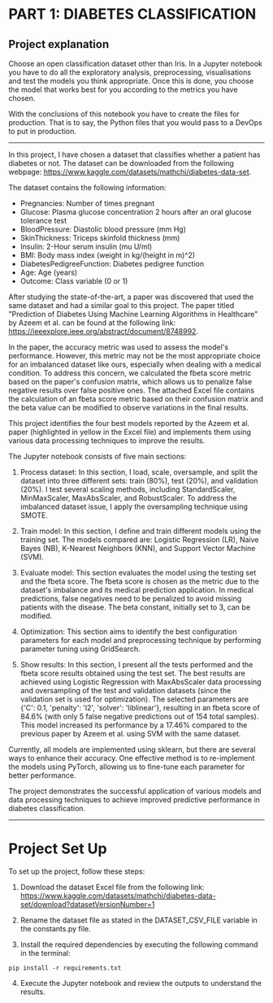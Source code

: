 # PART 1: DIABETES CLASSIFICATION

## Project explanation

Choose an open classification dataset other than Iris. In a Jupyter notebook you have to do all the exploratory analysis, preprocessing, visualisations and test the models you think appropriate. Once this is done, you choose the model that works best for you according to the metrics you have chosen.

With the conclusions of this notebook you have to create the files for production. That is to say, the Python files that you would pass to a DevOps to put in production.

***
In this project, I have chosen a dataset that classifies whether a patient has diabetes or not. The dataset can be downloaded from the following webpage: https://www.kaggle.com/datasets/mathchi/diabetes-data-set.

The dataset contains the following information:

* Pregnancies: Number of times pregnant
* Glucose: Plasma glucose concentration 2 hours after an oral glucose tolerance test
* BloodPressure: Diastolic blood pressure (mm Hg)
* SkinThickness: Triceps skinfold thickness (mm)
* Insulin: 2-Hour serum insulin (mu U/ml)
* BMI: Body mass index (weight in kg/(height in m)^2)
* DiabetesPedigreeFunction: Diabetes pedigree function
* Age: Age (years)
* Outcome: Class variable (0 or 1)


After studying the state-of-the-art, a paper was discovered that used the same dataset and had a similar goal to this project. The paper titled "Prediction of Diabetes Using Machine Learning Algorithms in Healthcare" by Azeem et al. can be found at the following link: https://ieeexplore.ieee.org/abstract/document/8748992.

In the paper, the accuracy metric was used to assess the model's performance. However, this metric may not be the most appropriate choice for an imbalanced dataset like ours, especially when dealing with a medical condition. To address this concern, we calculated the fbeta score metric based on the paper's confusion matrix, which allows us to penalize false negative results over false positive ones. The attached Excel file contains the calculation of an fbeta score metric based on their confusion matrix and the beta value can be modified to observe variations in the final results.

This project identifies the four best models reported by the Azeem et al. paper (highlighted in yellow in the Excel file) and implements them using various data processing techniques to improve the results.

The Jupyter notebook consists of five main sections:

1. Process dataset: In this section, I load, scale, oversample, and split the dataset into three different sets: train (80%), test (20%), and validation (20%). I test several scaling methods, including StandardScaler, MinMaxScaler, MaxAbsScaler, and RobustScaler. To address the imbalanced dataset issue, I apply the oversampling technique using SMOTE.

2. Train model: In this section, I define and train different models using the training set. The models compared are: Logistic Regression (LR), Naive Bayes (NB), K-Nearest Neighbors (KNN), and Support Vector Machine (SVM).

3. Evaluate model: This section evaluates the model using the testing set and the fbeta score. The fbeta score is chosen as the metric due to the dataset's imbalance and its medical prediction application. In medical predictions, false negatives need to be penalized to avoid missing patients with the disease. The beta constant, initially set to 3, can be modified.

4. Optimization: This section aims to identify the best configuration parameters for each model and preprocessing technique by performing parameter tuning using GridSearch.

5. Show results: In this section, I present all the tests performed and the fbeta score results obtained using the test set. The best results are achieved using Logistic Regression with MaxAbsScaler data processing and oversampling of the test and validation datasets (since the validation set is used for optimization). The selected parameters are {'C': 0.1, 'penalty': 'l2', 'solver': 'liblinear'}, resulting in an fbeta score of 84.6% (with only 5 false negative predictions out of 154 total samples). This model increased its performance by a 17.46% compared to the previous paper by Azeem et al. using SVM with the same dataset.

Currently, all models are implemented using sklearn, but there are several ways to enhance their accuracy. One effective method is to re-implement the models using PyTorch, allowing us to fine-tune each parameter for better performance.

The project demonstrates the successful application of various models and data processing techniques to achieve improved predictive performance in diabetes classification.
***


# Project Set Up

To set up the project, follow these steps:

1. Download the dataset Excel file from the following link: https://www.kaggle.com/datasets/mathchi/diabetes-data-set/download?datasetVersionNumber=1

2. Rename the dataset file as stated in the DATASET_CSV_FILE variable in the constants.py file.

3. Install the required dependencies by executing the following command in the terminal:

````
pip install -r requirements.txt
````

4. Execute the Jupyter notebook and review the outputs to understand the results.
